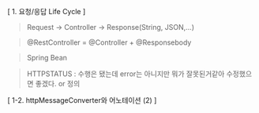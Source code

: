 [ 1. 요청/응답 Life Cycle ]

> Request -> Controller -> Response(String, JSON,...)

> @RestController = @Controller + @Responsebody

> Spring Bean 

> HTTPSTATUS : 수행은 됐는데 error는 아니지만 뭐가 잘못된거같아 수정했으면 좋겠다. or 정의 

[ 1-2. httpMessageConverter와 어노테이션 (2) ]


